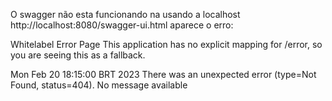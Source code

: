 O swagger não esta funcionando na usando a localhost
http://localhost:8080/swagger-ui.html
aparece o erro:

Whitelabel Error Page
This application has no explicit mapping for /error, so you are seeing this as a fallback.

Mon Feb 20 18:15:00 BRT 2023
There was an unexpected error (type=Not Found, status=404).
No message available